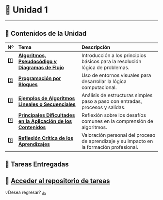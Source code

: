 # 📒 Unidad 1
---
## 🧩 Contenidos de la Unidad
| Nº | Tema | Descripción |
|:--:|:------|:-------------|
| 1️⃣ | [**Algoritmos, Pseudocódigo y Diagramas de Flujo**](Tema1.md) | Introducción a los principios básicos para la resolución lógica de problemas. |
| 2️⃣ | [**Programación por Bloques**](Bloques.md) | Uso de entornos visuales para desarrollar la lógica computacional. |
| 3️⃣ | [**Ejemplos de Algoritmos Lineales o Secuenciales**](Ejemplos.md) | Análisis de estructuras simples paso a paso con entradas, procesos y salidas. |
| 4️⃣ | [**Principales Dificultades en la Aplicación de los Contenidos**](Problemas.md) | Reflexión sobre los desafíos comunes en la comprensión de algoritmos. |
| 5️⃣ | [**Reflexión Crítica de los Aprendizajes**](Reflexion.md) | Valoración personal del proceso de aprendizaje y su impacto en la formación profesional. |

## 📂 Tareas Entregadas

📎 [**Acceder al repositorio de tareas**](https://drive.google.com/drive/folders/1-cQZ-Kqn8GfTBBV5RKtuSyZaklMX-XKH?usp=drive_link)
---
💡Desea regresar? [🔙](index.md)
